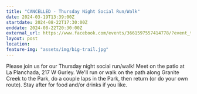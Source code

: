 ```yaml
---
title: "CANCELLED - Thursday Night Social Run/Walk"
date: 2024-03-19T13:39:00Z
startdate: 2024-08-22T17:30:00Z
enddate: 2024-08-22T20:30:00Z
external_url: https://www.facebook.com/events/3661597557414778/?event_time_id=3661597634081437
layout: post
location: 
feature-img: "assets/img/big-trail.jpg"
---
```


Please join us for our Thursday night social run/walk! Meet on the patio at La Planchada, 217 W Gurley.  We'll run or walk on the path along Granite Creek to the Park, do a couple laps in the Park, then return (or do your own route).  Stay after for food and/or drinks if you like.<br>
  <br>
  
